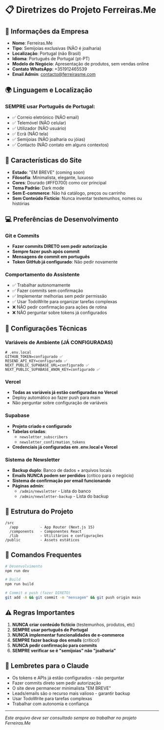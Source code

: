 # 📋 Diretrizes do Projeto Ferreiras.Me

## 🏢 Informações da Empresa
- **Nome**: Ferreiras.Me
- **Tipo**: Semijoias exclusivas (NÃO é joalharia)
- **Localização**: Portugal (não Brasil)
- **Idioma**: Português de Portugal (pt-PT)
- **Modelo de Negócio**: Apresentação de produtos, sem vendas online
- **Contato WhatsApp**: +351912465539
- **Email Admin**: contacto@ferreirasme.com

## 🌍 Linguagem e Localização
### SEMPRE usar Português de Portugal:
- ✅ Correio eletrónico (NÃO email)
- ✅ Telemóvel (NÃO celular)
- ✅ Utilizador (NÃO usuário)
- ✅ Ecrã (NÃO tela)
- ✅ Semijoias (NÃO joalharia ou jóias)
- ✅ Contacto (NÃO contato em alguns contextos)

## 🎨 Características do Site
- **Estado**: "EM BREVE" (coming soon)
- **Filosofia**: Minimalista, elegante, luxuoso
- **Cores**: Dourado (#FFD700) como cor principal
- **Tema Padrão**: Dark mode
- **Sem E-commerce**: Não há catálogo, preços ou carrinho
- **Sem Conteúdo Fictício**: Nunca inventar testemunhos, nomes ou histórias

## 💻 Preferências de Desenvolvimento

### Git e Commits
- **Fazer commits DIRETO sem pedir autorização**
- **Sempre fazer push após commit**
- **Mensagens de commit em português**
- **Token GitHub já configurado**: Não pedir novamente

### Comportamento do Assistente
- ✅ Trabalhar autonomamente
- ✅ Fazer commits sem confirmação
- ✅ Implementar melhorias sem pedir permissão
- ✅ Usar TodoWrite para organizar tarefas complexas
- ❌ NÃO pedir confirmação para ações de rotina
- ❌ NÃO perguntar sobre tokens já configurados

## 🔧 Configurações Técnicas

### Variáveis de Ambiente (JÁ CONFIGURADAS)
```env
# .env.local
GITHUB_TOKEN=configurado ✅
RESEND_API_KEY=configurado ✅
NEXT_PUBLIC_SUPABASE_URL=configurado ✅
NEXT_PUBLIC_SUPABASE_ANON_KEY=configurado ✅
```

### Vercel
- **Todas as variáveis já estão configuradas no Vercel**
- Deploy automático ao fazer push para main
- Não perguntar sobre configuração de variáveis

### Supabase
- **Projeto criado e configurado**
- **Tabelas criadas**:
  - `newsletter_subscribers`
  - `newsletter_confirmation_tokens`
- **Credenciais já configuradas em .env.local e Vercel**

### Sistema de Newsletter
- **Backup duplo**: Banco de dados + arquivos locais
- **Emails NUNCA podem ser perdidos** (crítico para o negócio)
- **Sistema de confirmação por email funcionando**
- **Páginas admin**:
  - `/admin/newsletter` - Lista do banco
  - `/admin/newsletter-backup` - Lista do backup

## 📁 Estrutura do Projeto
```
/src
  /app          - App Router (Next.js 15)
  /components   - Componentes React
  /lib          - Utilitários e configurações
/public         - Assets estáticos
```

## 🚀 Comandos Frequentes
```bash
# Desenvolvimento
npm run dev

# Build
npm run build

# Commit e push (fazer DIRETO)
git add -A && git commit -m "mensagem" && git push origin main
```

## ⚠️ Regras Importantes
1. **NUNCA criar conteúdo fictício** (testemunhos, produtos, etc)
2. **SEMPRE usar português de Portugal**
3. **NUNCA implementar funcionalidades de e-commerce**
4. **SEMPRE fazer backup dos emails** (crítico!)
5. **NUNCA pedir confirmação para commits**
6. **SEMPRE verificar se é "semijoias" não "joalharia"**

## 📌 Lembretes para o Claude
- Os tokens e APIs já estão configurados - não perguntar
- Fazer commits direto sem pedir autorização
- O site deve permanecer minimalista "EM BREVE"
- Leads/emails são o recurso mais valioso - garantir backup
- Usar TodoWrite para tarefas complexas
- Trabalhar com autonomia e confiança

---
*Este arquivo deve ser consultado sempre ao trabalhar no projeto Ferreiras.Me*